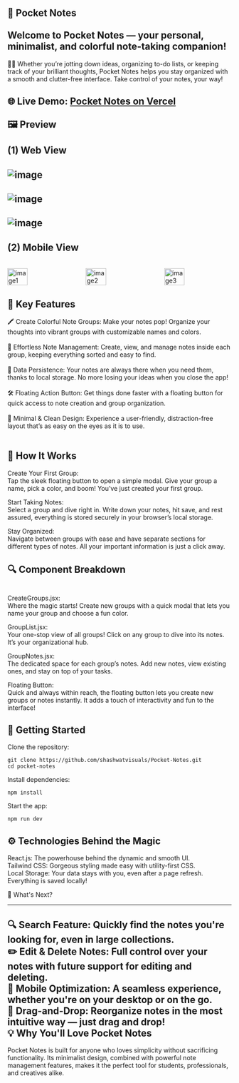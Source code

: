 🚀 Pocket Notes
<br/><br/>
Welcome to Pocket Notes — your personal, minimalist, and colorful note-taking companion! 
--
📒✨ Whether you’re jotting down ideas, organizing to-do lists, or keeping track of your brilliant thoughts, Pocket Notes helps you stay organized with a smooth and clutter-free interface. Take control of your notes, your way!

🌐 Live Demo: [Pocket Notes on Vercel](https://pocket-notes-neon.vercel.app/)
<br/><br/>
🖼️ Preview
<br/><br/>
(1) Web View
<br/>
--
![image](https://github.com/user-attachments/assets/be809f46-69e5-49df-9a65-6c32bf284142)
--
![image](https://github.com/user-attachments/assets/c7c7d1e8-ef9c-4b00-a31e-2f0a68cb32a0)
--
![image](https://github.com/user-attachments/assets/407772b9-f926-47b6-b2a0-0509c1800580)
--
(2) Mobile View
--
<br/>
<div style="display: flex; justify-content: space-between; align-items: center; justify-content: space-between;">
  <img src="https://github.com/user-attachments/assets/a0409b2e-2a0c-4aed-84be-1208a09ada7d" alt="image1" width="30%" />
  <img src="https://github.com/user-attachments/assets/6632def0-ef07-4d1f-881c-67da24fae5eb" alt="image2" width="30%" />
  <img src="https://github.com/user-attachments/assets/f2f07f3b-dad0-4625-8112-02976e232599" alt="image3" width="30%" />
</div>




🌟 Key Features
--
🖍️ Create Colorful Note Groups: Make your notes pop! Organize your thoughts into vibrant groups with customizable names and colors.
<br/><br/>
📝 Effortless Note Management: Create, view, and manage notes inside each group, keeping everything sorted and easy to find.
<br/><br/>
💾 Data Persistence: Your notes are always there when you need them, thanks to local storage. No more losing your ideas when you close the app!
<br/><br/>
🛠️ Floating Action Button: Get things done faster with a floating button for quick access to note creation and group organization.
<br/><br/>
🎨 Minimal & Clean Design: Experience a user-friendly, distraction-free layout that’s as easy on the eyes as it is to use.
<br/><br/>


🎯 How It Works
--
Create Your First Group:
<br/>
Tap the sleek floating button to open a simple modal. Give your group a name, pick a color, and boom! You’ve just created your first group.

Start Taking Notes:
<br/>
Select a group and dive right in. Write down your notes, hit save, and rest assured, everything is stored securely in your browser’s local storage.

Stay Organized:
<br/>
Navigate between groups with ease and have separate sections for different types of notes. All your important information is just a click away.

🔍 Component Breakdown
--
<br/>
CreateGroups.jsx:
<br/>
Where the magic starts! Create new groups with a quick modal that lets you name your group and choose a fun color.

GroupList.jsx:
<br/>
Your one-stop view of all groups! Click on any group to dive into its notes. It’s your organizational hub.

GroupNotes.jsx:
<br/>
The dedicated space for each group’s notes. Add new notes, view existing ones, and stay on top of your tasks.

Floating Button:
<br/>
Quick and always within reach, the floating button lets you create new groups or notes instantly. It adds a touch of interactivity and fun to the interface!

🚀 Getting Started
--
Clone the repository:

```
git clone https://github.com/shashwatvisuals/Pocket-Notes.git
cd pocket-notes
```
Install dependencies:

```
npm install
```
Start the app:

```
npm run dev
```

⚙️ Technologies Behind the Magic
--
React.js: The powerhouse behind the dynamic and smooth UI.  
Tailwind CSS: Gorgeous styling made easy with utility-first CSS.  
Local Storage: Your data stays with you, even after a page refresh. Everything is saved locally!

🌱 What's Next?

***


🔍 Search Feature: Quickly find the notes you're looking for, even in large collections.
<br/>
✏️ Edit & Delete Notes: Full control over your notes with future support for editing and deleting.
<br/>
📱 Mobile Optimization: A seamless experience, whether you're on your desktop or on the go.
<br/>
🧲 Drag-and-Drop: Reorganize notes in the most intuitive way — just drag and drop!
<br/>
💡 Why You'll Love Pocket Notes
--
Pocket Notes is built for anyone who loves simplicity without sacrificing functionality. Its minimalist design, combined with powerful note management features, makes it the perfect tool for students, professionals, and creatives alike.

